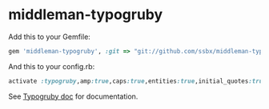 middleman-typogruby
===================

Add this to your Gemfile:
```rb
gem 'middleman-typogruby', :git => "git://github.com/ssbx/middleman-typogruby.git"
```

And this to your config.rb:
```rb
activate :typogruby,amp:true,caps:true,entities:true,initial_quotes:true,smartypants:true,widont:true
```
See [Typogruby doc](http://avdgaag.github.io/typogruby/docs/Typogruby.html) for documentation.
